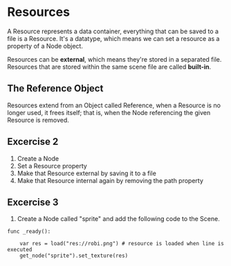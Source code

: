 # Resources

A Resource represents a data container, everything that can be saved to a file is a Resource. It's a datatype, which means we can set a resource as a property of a Node object.

Resources can be **external**, which means they're stored in a separated file. Resources that are stored within the same scene file are called **built-in**.

## The Reference Object

Resources extend from an Object called Reference, when a Resource is no longer used, it frees itself; that is, when the Node referencing the given Resource is removed.

## Excercise 2

1. Create a Node
2. Set a Resource property
3. Make that Resource external by saving it to a file
4. Make that Resource internal again by removing the path property

## Excercise 3

1. Create a Node called "sprite" and add the following code to the Scene.

```
func _ready():

	var res = load("res://robi.png") # resource is loaded when line is executed
	get_node("sprite").set_texture(res) 
	
```
